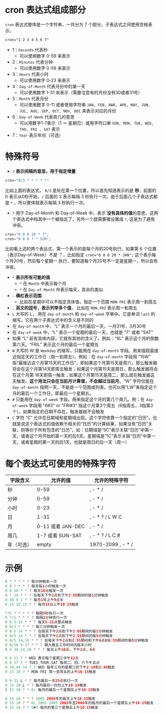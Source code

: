 # cron 表达式组成部分

`cron` 表达式整体是一个字符串，一共分为 7 个部分，子表达式之间使用空格表示。

```xml
cron="1 2 3 4 5 6 7"
```

* 1：`Seconds` 代表秒 
  * 可以使用数字 0-59 来表示
* 2：`Minutes` 代表分钟
  * 可以使用数字 0-59 来表示
* 3：`Hours` 代表小时
  * 可以使用数字 0-23 来表示
* 4：`Day-of-Month`  代表月份中的某一天
  * 可以使用数字 1-31 来表示（需要注意有的月份没有30或者31号）
* 5：`Month` 代表月份
  * 可以使用数字 0-11 或者使用字符串 `JAN, FEB, MAR, APR, MAY, JUN, JUL, AUG, SEP, OCT, NOV, DEC` 来表示对应的月份
* 6：`Day-of-Week` 代表周几的意思
  * 可以用数字1-7表示（1 ＝ 星期日）或用字符口串 `SUN, MON, TUE, WED, THU, FRI , SAT` 表示
* 7：`Year` 表示年份（可选）

# 特殊符号

* `/` **表示间隔的意思，用于指定增量**

```java
cron="0/3 * * * * *"
```

比如上面的表达式， `0/3` 是处在第一个位置，所以首先知道表示的是 **秒**，前面的 0 表示从0秒开始，`/` 后面的 3 表示每隔 3 秒执行一次。由于后面几个子表达式都是 `*` ，所以整体就表示每隔 3 秒执行一次。

* `?` 用于 Day-of-Month 和 Day-of-Week 中，表示 **没有具体的值**的意思，这两个表达式中档其中一个被指定了，另外一个就需要被设置成 `?`, 这是为了避免冲突。

```java
cron="0 0 0 20 * ?";
cron="0 0 0 ? * SUN";
```

比如看上述的两个表达式，第一个表示的是每个月的20号执行，如果第 6 个位置（表示Day-of-Week）不是 ？，比如指定 `cron="0 0 0 20 * JAN";` 这个表示每个月20号，然后每个星期一 执行，要知道每个月20号不一定是星期一，所以会有冲突。

* `*` **表示所有可能的值**
  * `*` 在 `Month` 中表示每个月
  * `*` 在 `Day-of-Month` 中表示每天，其余的类似
* `-` **横杠表示范围**
  * 比如在星期中可以不指定具体值，指定一个范围  `MON-FRI` 表示周一到周五
* `,` **英文的逗号，表示列举多个值**， 比如在 `MON,FRI` 表示周一和周五
*  `L` 大写的 L， 用在 `day-of-month` 和 `day-of-week` 字串中。它是单词 `last` 的缩写。它在两个子表达式中的含义是不同的
  * 在 `day-of-month` 中，“L” 表示一个月的最后一天，一月31号，3月30号
  * 在 `day-of-week` 中，“L” 表示一个星期的最后一天，也就是 “7” 或者 “SAT”
  * 如果 “L” 前有具体内容，它就有其他的含义了。例如：“6L” 表示这个月的倒数第六天。“FRIL” 表示这个月的最后一个星期五
* `W` 大写的 W 是 `Weekday` 的缩写，只能用在 `day-of-month` 字段。用来描叙最接近指定天的工作日（周一到周五）。例如：在 `day-of-month` 字段用 “15W” 指“最接近这个月第15天的工作日”，即如果这个月第15天是周六，那么触发器将会在这个月第14天即周五触发；如果这个月第15天是周日，那么触发器将会在这个月第 16天即周一触发；如果这个月第15天是周二，那么就在触发器这天触发。**这个用法只会在当前月计算值，不会越过当前月**。“W” 字符仅能在 `day-of-month` 指明一天，不能是一个范围或列表。也可以用“LW”来指定这个月的最后一个工作日，即最后一个星期五。
* `#` 只能用在 `day-of-week` 字段。用来指定这个月的第几个周几。例：在 `day-of-week` 字段用 "6#3" or "FRI#3" 指这个月第3个周五（6指周五，3指第3个）。如果指定的日期不存在，触发器就不会触发
* `C`  字符 “C” 允许在日期域和星期域出现。这个字符依靠一个指定的“日历”。也就是说这个表达式的值依赖于相关的“日历”的计算结果，如果没有“日历”关联，则等价于所有包含的“日历”。如：日期域是“5C”表示关联“日历”中第一天，或者这个月开始的第一天的后5天。星期域是“1C”表示关联“日历”中第一天，或者星期的第一天的后1天，也就是周日的后一天（周一）

# 每个表达式可使用的特殊字符

| 字段含义   | 允许的值          | 允许的特殊字符    |
| ---------- | ----------------- | ----------------- |
| 秒         | 0-59              | , - * /           |
| 分钟       | 0-59              | , - * /           |
| 小时       | 0-23              | , - * /           |
| 日         | 1-31              | , - * ? / L W C   |
| 月         | 0-11 或者 JAN-DEC | , - * /           |
| 周几       | 1-7 或者 SUN-SAT  | , - * ? / L C #   |
| 年（可选） | empty             | 1970-2099 , - * / |

# 示例

```java
0 * * * * ? 每分钟触发一次
0 0 * * * ? 每天每1小时触发一次
0 0 10 * * ? 每天10点触发一次
0 * 14 * * ? 在每天下午2点到下午2:59期间的每1分钟触发 
0 30 9 1 * ? 每月1号上午9点半
0 15 10 15 * ? 每月15日上午10:15触发

*/5 * * * * ? 每隔5秒执行一次
0 */1 * * * ? 每隔1分钟执行一次
0 0 5-15 * * ? 每天5-15点整点触发
0 0/3 * * * ? 每三分钟触发一次
0 0-5 14 * * ? 在每天下午2点到下午2:05期间的每1分钟触发 
0 0/5 14 * * ? 在每天下午2点到下午2:55期间的每5分钟触发
0 0/5 14,18 * * ? 在每天下午2点到2:55期间和下午6点到6:55期间的每5分钟触发
0 0/30 9-17 * * ? 朝九晚五工作时间内每半小时
0 0 10,14,16 * * ? 每天上午10点，下午2点，4点 

0 0 12 ? * WED 表示每个星期三中午12点
0 0 17 ? * TUES,THUR,SAT 每周二、四、六下午五点
0 10,44 14 ? 3 WED 每年三月的星期三的下午2:10和2:44触发 
0 15 10 ? * MON-FRI 周一至周五的上午10:15触发

0 0 23 L * ? 每月最后一天23点执行一次
0 15 10 L * ? 每月最后一日的上午10:15触发 
0 15 10 ? * 6L 每月的最后一个星期五上午10:15触发 

0 15 10 * * ? 2005 2005年的每天上午10:15触发 
0 15 10 ? * 6L 2002-2005 2002年至2005年的每月的最后一个星期五上午10:15触发 
0 15 10 ? * 6#3 每月的第三个星期五上午10:15触发
```





